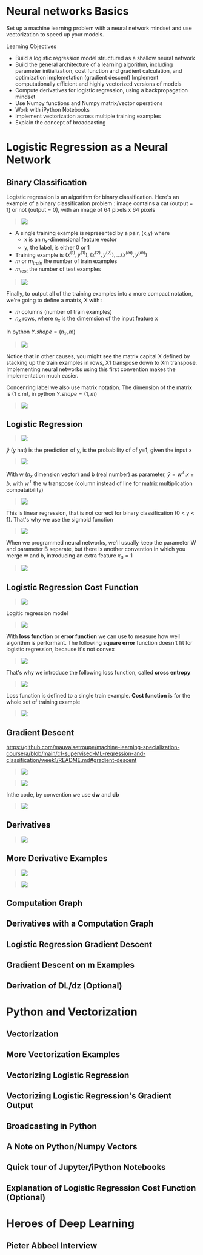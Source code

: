 # Neural networks Basics

Set up a machine learning problem with a neural network mindset and use vectorization to speed up your models.

Learning Objectives
- Build a logistic regression model structured as a shallow neural network
- Build the general architecture of a learning algorithm, including parameter initialization, cost function and gradient calculation, and optimization implemetation (gradient descent)
Implement computationally efficient and highly vectorized versions of models
- Compute derivatives for logistic regression, using a backpropagation mindset
- Use Numpy functions and Numpy matrix/vector operations
- Work with iPython Notebooks
- Implement vectorization across multiple training examples
- Explain the concept of broadcasting

# Logistic Regression as a Neural Network

## Binary Classification

Logistic regression is an algorithm for binary classification.
Here's an example of a binary classification problem : image contains a cat (output = 1) or not (output = 0), with an image of 64 pixels x 64 pixels 

> <img src="./images/w02-01-w02-01-Binary_Classification/img_2023-03-11_12-51-22.png">

- A single training example is represented by a pair, (x,y) where 
    - x is an $n_x$-dimensional feature vector 
    - y, the label, is either 0 or 1
- Training example is $(x^{(1)}, y^{(1)}), (x^{(2)}, y^{(2)}), ... (x^{(m)}, y^{(m)})$
- $m$ or $m_{train}$ the number of train examples
- $m_{test}$ the number of test examples

> <img src="./images/w02-01-w02-01-Binary_Classification/img_2023-03-11_12-51-25.png">

Finally, to output all of the training examples into a more compact notation, we're going to define a matrix, X with :
- $m$ columns (number of train examples)
- $n_x$ rows, where $n_x$ is the dimemsion of the input feature x

In python $Y.shape=(n_x,m)$

> <img src="./images/w02-01-w02-01-Binary_Classification/img_2023-03-11_14-26-29.png">

Notice that in other causes, you might see the matrix capital X defined by stacking up the train examples in rows, X1 transpose down to Xm transpose. Implementing neural networks using this first convention makes the implementation much easier.

Concenring label we also use matrix notation. The dimension of the matrix is (1 x m), in python $Y.shape = (1,m)$

> <img src="./images/w02-01-w02-01-Binary_Classification/img_2023-03-11_14-38-07.png">


## Logistic Regression

 > <img src="./images/w02-02-Logistic_Regression/img_2023-03-11_14-47-23.png">


$\hat{y}$ (y hat) is the prediction of y, is the probability of of y=1, given the input x
> <img src="./images/w02-02-Logistic_Regression/img_2023-03-11_14-52-53.png">

With w ($n_x$ dimension vector) and b (real number) as parameter, $\hat{y} = w^T.x + b$, with $w^T$ the w transpose (column instead of line for matrix multiplication compataibility)

> <img src="./images/w02-02-Logistic_Regression/img_2023-03-11_14-59-28.png">

This is linear regression, that is not correct for binary classification (0 < y < 1). That's why we use the sigmoid function

> <img src="./images/w02-02-Logistic_Regression/img_2023-03-11_15-04-02.png">

When we programmed neural networks, we'll usually keep the parameter W and parameter B separate, but there is another convention in which you merge w and b, introducing an extra feature $x_0=1$

> <img src="./images/w02-02-Logistic_Regression/img_2023-03-11_15-03-05.png">

## Logistic Regression Cost Function

> <img src="./images/w02-03-Logistic_Regression_Cost_Function/img_2023-03-11_15-08-12.png">

Logitic regression model

> <img src="./images/w02-03-Logistic_Regression_Cost_Function/img_2023-03-11_15-11-46.png">

With **loss function** or **error function** we can use to measure how well algorithm is performant.
The following **square error** function doesn't fit for logistic regression, because it's not convex 

> <img src="./images/w02-03-Logistic_Regression_Cost_Function/img_2023-03-11_15-15-06.png">

That's why we introduce the following loss function, called **cross entropy** 

> <img src="./images/w02-03-Logistic_Regression_Cost_Function/img_2023-03-11_15-19-11.png">

Loss function is defined to a single train example. **Cost function** is for the whole set of training example

> <img src="./images/w02-03-Logistic_Regression_Cost_Function/img_2023-03-11_15-27-32.png">

## Gradient Descent

https://github.com/mauvaisetroupe/machine-learning-specialization-coursera/blob/main/c1-supervised-ML-regression-and-classification/week1/README.md#gradient-descent

> <img src="./images/w02-04-Gradient_Descent/img_2023-03-11_15-31-29.png">

> <img src="./images/w02-04-Gradient_Descent/img_2023-03-11_15-31-32.png">

Inthe code, by convention we use **dw** and **db** 
> <img src="./images/w02-04-Gradient_Descent/img_2023-03-11_15-40-28.png">


## Derivatives

> <img src="./images/w02-05-Derivatives/img_2023-03-11_15-42-32.png">

## More Derivative Examples

> <img src="./images/w02-06-More_Derivative_Examples/img_2023-03-11_15-42-40.png">

> <img src="./images/w02-06-More_Derivative_Examples/img_2023-03-11_15-42-41.png">

## Computation Graph

## Derivatives with a Computation Graph

## Logistic Regression Gradient Descent

## Gradient Descent on m Examples

## Derivation of DL/dz (Optional)



# Python and Vectorization

## Vectorization

## More Vectorization Examples

## Vectorizing Logistic Regression

## Vectorizing Logistic Regression's Gradient Output

## Broadcasting in Python

## A Note on Python/Numpy Vectors

## Quick tour of Jupyter/iPython Notebooks

## Explanation of Logistic Regression Cost Function (Optional)




# Heroes of Deep Learning

## Pieter Abbeel Interview

